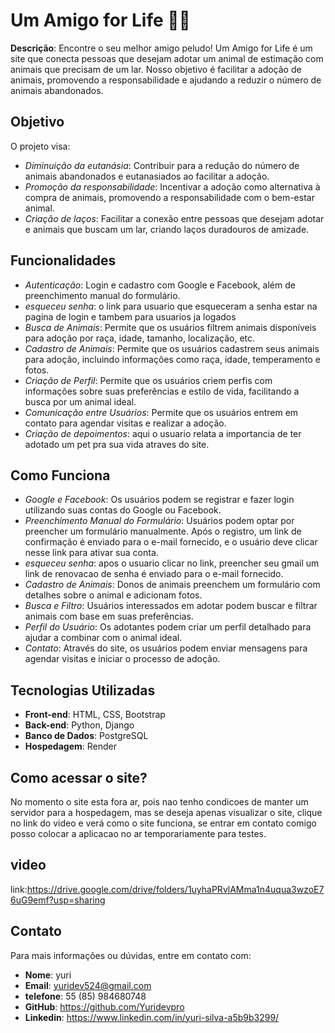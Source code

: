 # Um Amigo for Life 🐶🐱

**Descrição**: Encontre o seu melhor amigo peludo! Um Amigo for Life é um site que conecta pessoas que desejam adotar um animal de estimação com animais que precisam de um lar. 
Nosso objetivo é facilitar a adoção de animais, promovendo a responsabilidade e ajudando a reduzir o número de animais abandonados.

## Objetivo

O projeto visa:

- *Diminuição da eutanásia*: Contribuir para a redução do número de animais abandonados e eutanasiados ao facilitar a adoção.
- *Promoção da responsabilidade*: Incentivar a adoção como alternativa à compra de animais, promovendo a responsabilidade com o bem-estar animal.
- *Criação de laços*: Facilitar a conexão entre pessoas que desejam adotar e animais que buscam um lar, criando laços duradouros de amizade.


## Funcionalidades
- *Autenticação*: Login e cadastro com Google e Facebook, além de preenchimento manual do formulário.
- *esqueceu senha*: o link para usuario que esqueceram a senha estar na pagina de login e tambem para usuarios ja logados
- *Busca de Animais*: Permite que os usuários filtrem animais disponíveis para adoção por raça, idade, tamanho, localização, etc.
- *Cadastro de Animais*: Permite que os usuários cadastrem seus animais para adoção, incluindo informações como raça, idade, temperamento e fotos.
- *Criação de Perfil*: Permite que os usuários criem perfis com informações sobre suas preferências e estilo de vida, facilitando a busca por um animal ideal.
- *Comunicação entre Usuários*: Permite que os usuários entrem em contato para agendar visitas e realizar a adoção.
- *Criação de  depoimentos*: aqui o usuario relata a importancia de ter adotado um pet pra sua vida  atraves do site.
  
## Como Funciona
- *Google e Facebook*: Os usuários podem se registrar e fazer login utilizando suas contas do Google ou Facebook.
-  *Preenchimento Manual do Formulário*: Usuários podem optar por preencher um formulário manualmente. Após o registro,
                                           um link de confirmação é enviado para o e-mail fornecido, e o usuário deve clicar nesse link para ativar sua conta.
- *esqueceu senha*: apos o usuario clicar no link, preencher seu gmail um link de renovacao de senha é enviado para o e-mail fornecido.
- *Cadastro de Animais*: Donos de animais preenchem um formulário com detalhes sobre o animal e adicionam fotos.
- *Busca e Filtro*: Usuários interessados em adotar podem buscar e filtrar animais com base em suas preferências.
- *Perfil do Usuário*: Os adotantes podem criar um perfil detalhado para ajudar a combinar com o animal ideal.
- *Contato*: Através do site, os usuários podem enviar mensagens para agendar visitas e iniciar o processo de adoção.

## Tecnologias Utilizadas

- **Front-end**: HTML, CSS, Bootstrap
- **Back-end**: Python, Django
- **Banco de Dados**: PostgreSQL
- **Hospedagem**: Render
  

## Como acessar o site?
No momento o site esta fora ar, pois nao tenho condicoes de manter um servidor para a hospedagem, mas se deseja apenas visualizar o site, 
clique no link do video e verá como o site funciona, se entrar em contato comigo posso colocar a aplicacao no ar temporariamente para testes.

## video
link:https://drive.google.com/drive/folders/1uyhaPRvlAMma1n4uqua3wzoE76uG9emf?usp=sharing

## Contato
Para mais informações ou dúvidas, entre em contato com:

- **Nome**: yuri
- **Email**: yuridev524@gmail.com
- **telefone**:  55 (85) 984680748
- **GitHub**: https://github.com/Yuridevpro
- **Linkedin**: https://www.linkedin.com/in/yuri-silva-a5b9b3299/
